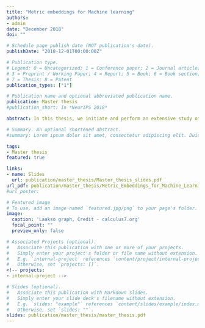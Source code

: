 ```yaml
---
title: "Metric embeddings for Machine learning"
authors:
- admin
date: "December 2018"
doi: ""

# Schedule page publish date (NOT publication's date).
publishDate: "2018-12-01T00:00:00Z"

# Publication type.
# Legend: 0 = Uncategorized; 1 = Conference paper; 2 = Journal article;
# 3 = Preprint / Working Paper; 4 = Report; 5 = Book; 6 = Book section;
# 7 = Thesis; 8 = Patent
publication_types: ["1"]

# Publication name and optional abbreviated publication name.
publication: Master thesis
#publication_short: In *NeurIPS 2018*

abstract: In this thesis, we initiate and perform an extensive study of the theory of metric embeddings in the context of Machine Learning. We begin by asking three questions that are fundamental to any systematic study of the theory of metric embeddings. 1)What is the objective of an embedding in the context of Machine Learning? 2)What is a good evaluation metric for an embedding? 3)Given any metric space, what guarantees can be provided on the best possible dimension that can be achieved for embeddings of high quality into a well structured space? In addition to providing preliminary answers to these questions, we also provide an assessment of the desirable properties required of a measure of the quality of an embedding (distortion). We show that the existing measures of distortion are ineffective in the context of Machine Learning and propose a novel measure of distortion, which we refer to as $\sigma$-distortion in order to overcome the limitations of the existing measures while retaining most of the desirable properties.

# Summary. An optional shortened abstract.
#summary: Lorem ipsum dolor sit amet, consectetur adipiscing elit. Duis posuere tellus ac convallis placerat. Proin tincidunt magna sed ex sollicitudin condimentum.

tags:
- Master thesis
featured: true

links:
- name: Slides
  url: publication/master_thesis/Master_thesis_slides.pdf
url_pdf: publication/master_thesis/Metric_Embeddings_for_Machine_Learning.pdf
#url_poster:

# Featured image
# To use, add an image named `featured.jpg/png` to your page's folder.
image:
  caption: 'Laakso graph, Credit - calculus7.org'
  focal_point: ""
  preview_only: false

# Associated Projects (optional).
#   Associate this publication with one or more of your projects.
#   Simply enter your project's folder or file name without extension.
#   E.g. `internal-project` references `content/project/internal-project/index.md`.
#   Otherwise, set `projects: []`.
<!-- projects:
- internal-project -->

# Slides (optional).
#   Associate this publication with Markdown slides.
#   Simply enter your slide deck's filename without extension.
#   E.g. `slides: "example"` references `content/slides/example/index.md`.
#   Otherwise, set `slides: ""`.
slides: publication/master_thesis/master_thesis.pdf
---
```

